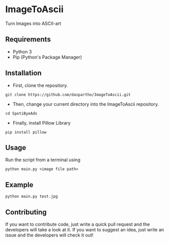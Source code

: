 # ImageToAscii
Turn Images into ASCII-art

## Requirements
- Python 3
- Pip (Python's Package Manager)

## Installation
- First, clone the repository.
```
git clone https://github.com/daspartho/ImageToAscii.git 
```
- Then, change your current directory into the ImageToAscii repository.
```
cd SpotiByeAds
```
- Finally, install Pillow Library
```
pip install pillow
```

## Usage
Run the script from a terminal using
```
python main.py <image file path>
```

## Example
```
python main.py test.jpg
```

## Contributing
If you want to contribute code, just write a quick pull request and the developers will take a look at it.
If you want to suggest an idea, just write an issue and the developers will check it out!

